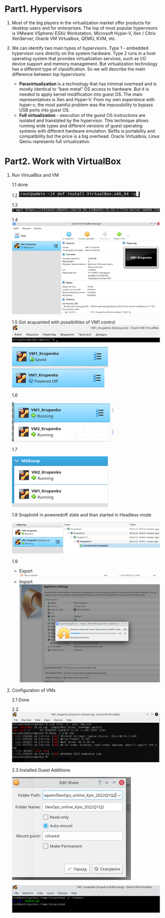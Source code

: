 # **Part1. Hypervisors**
1. Most of the big players in the virtualization market offer products for desktop users and for enterprises. The top of most popular hypervisors is VMware VSphere/ ESXi/ Workstation, Microsoft  Hyper-V, Xen / Citrix XenServer, Oracle VM Virtualbox, QEMU, KVM, etc.

2. We can identify two main types of hypervisors. Type 1 - embedded hypervisor runs directly on the system hardware. Type 2 runs in a host operating system that provides virtualization services, such as I/O device support and memory management. But virtualization technology has a different type of classification. So we will describe the main difference between top hypervisors:
    + **Paravirtualization** is a technology that has minimal overhead and is mostly identical to “bare metal” OS access to hardware. But it is needed to apply kernel modification into guest OS. The main representatives is Xen and Hyper-V. From my own experience with hyper-v, the most painful problem was the impossibility to bypass USB ports into guest OS.
    + **Full virtualization** - execution of the guest OS  instructions are isolated and translated by the hypervisor. This technique allows running wide types and different versions of guest operating systems with different hardware emulation. Befits is portability and compatibility but the price is a big overhead. Oracle Virtualbox, Linux Qemu represents full virtualization. 
# **Part2. Work with VirtualBox**
1. Run VirtualBox and VM

    1.1 done

    1.2 ![alt install VirtualBox on Fedora33](/m2/task2.1/images/1_2.png)

    1.3 ![alt Download latest Ubuntu](/m2/task2.1/images/1_3.png)

    1.4 
    ![alt Create VM1](/m2/task2.1/images/1_4.png)

    1.5 Got acquainted with possibilities of VM1 control
    ![alt Create VM1](/m2/task2.1/images/1_5_1.png)
    ![alt Create VM1](/m2/task2.1/images/1_5_2.png)
    ![alt Create VM1](/m2/task2.1/images/1_5_3.png)

    1.6

    ![alt Create VM1 clone VM2](/m2/task2.1/images/1_6.png)

    1.7 

    ![alt Create group of  VM1, VM2](/m2/task2.1/images/1_7.png)

    1.8 Snaphot4 in poweredoff state and than started in Headless mode

     ![alt Create group of  VM1, VM2](/m2/task2.1/images/1_8.png)

    1.9 
    + Export
    ![alt Export  VM2](/m2/task2.1/images/1.9.png)
    + Import
    ![alt Import VM2](/m2/task2.1/images/1_9_1.png)
2. Configuration of VMs

    2.1 Done

    2.2 ![alt Connect USB](/m2/task2.1/images/2_2.png)

    2.3 Installed Guest Additions
  
    ![alt Added shared folder](/m2/task2.1/images/2_3_1.png)

    ![alt Check shared folder](/m2/task2.1/images/2_3_2.png)

